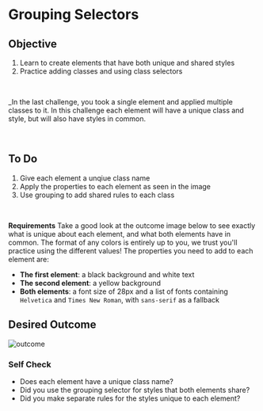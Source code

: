 # Grouping Selectors

## Objective 
1. Learn to create elements that have both unique and shared styles 
2. Practice adding classes and using class selectors 

<br>

_In the last challenge, you took a single element and applied multiple classes to it. In this challenge each element will have a unique class and style, but will also have styles in common. 

<br>


## To Do 
1. Give each element a unqiue class name 
2. Apply the properties to each element as seen in the image 
3. Use grouping to add shared rules to each class

<br>

__Requirements__ 
Take a good look at the outcome image below to see exactly what is unique about each element, and what both elements have in common. The format of any colors is entirely up to you, we trust you'll practice using the different values! The properties you need to add to each element are:

* **The first element**: a black background and white text
* **The second element**: a yellow background
* **Both elements**: a font size of 28px and a list of fonts containing `Helvetica` and `Times New Roman`, with `sans-serif` as a fallback 

## Desired Outcome
![outcome](https://user-images.githubusercontent.com/70952936/131268881-369972f3-b6b6-4242-965f-512c1335cc3a.png)


### Self Check
- Does each element have a unique class name?
- Did you use the grouping selector for styles that both elements share?
- Did you make separate rules for the styles unique to each element?
